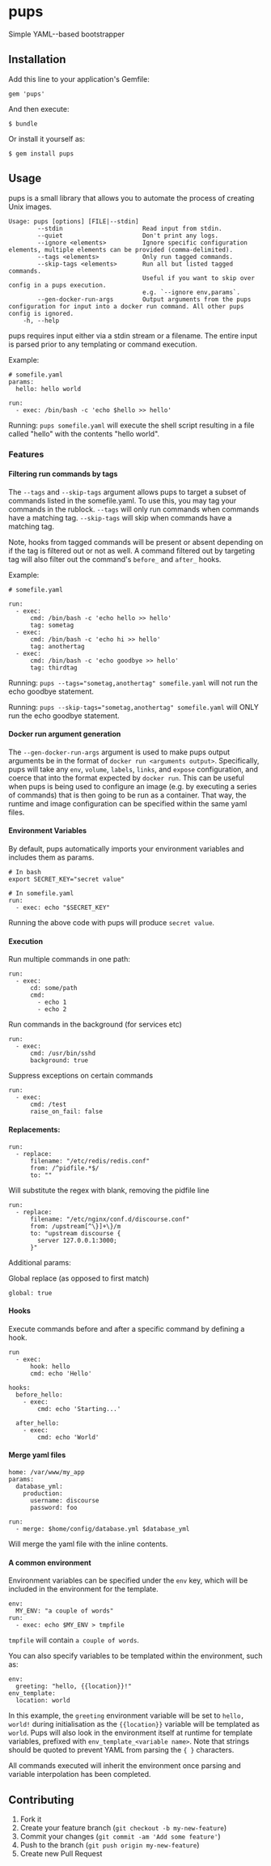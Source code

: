 # pups

Simple YAML--based bootstrapper

## Installation

Add this line to your application's Gemfile:

    gem 'pups'

And then execute:

    $ bundle

Or install it yourself as:

    $ gem install pups

## Usage

pups is a small library that allows you to automate the process of creating Unix images.

```
Usage: pups [options] [FILE|--stdin]
        --stdin                      Read input from stdin.
        --quiet                      Don't print any logs.
        --ignore <elements>          Ignore specific configuration elements, multiple elements can be provided (comma-delimited).
        --tags <elements>            Only run tagged commands.
        --skip-tags <elements>       Run all but listed tagged commands.
                                     Useful if you want to skip over config in a pups execution.
                                     e.g. `--ignore env,params`.
        --gen-docker-run-args        Output arguments from the pups configuration for input into a docker run command. All other pups config is ignored.
    -h, --help
```

pups requires input either via a stdin stream or a filename. The entire input is parsed prior to any templating or command execution.

Example:

```
# somefile.yaml
params:
  hello: hello world

run:
  - exec: /bin/bash -c 'echo $hello >> hello'
```

Running: `pups somefile.yaml` will execute the shell script resulting in a file called "hello" with the contents "hello world".

### Features

#### Filtering run commands by tags

The `--tags` and `--skip-tags` argument allows pups to target a subset of commands listed in the somefile.yaml. To use this, you may tag your commands in the rublock. `--tags` will only run commands when commands have a matching tag. `--skip-tags` will skip when commands have a matching tag.

Note, hooks from tagged commands will be present or absent depending on if the tag is filtered out or not as well. A command filtered out by targeting tag will also filter out the command's `before_` and `after_` hooks.

Example:

```
# somefile.yaml

run:
  - exec:
      cmd: /bin/bash -c 'echo hello >> hello'
      tag: sometag
  - exec:
      cmd: /bin/bash -c 'echo hi >> hello'
      tag: anothertag
  - exec:
      cmd: /bin/bash -c 'echo goodbye >> hello'
      tag: thirdtag
```
Running: `pups --tags="sometag,anothertag" somefile.yaml` will not run the echo goodbye statement.

Running: `pups --skip-tags="sometag,anothertag" somefile.yaml` will ONLY run the echo goodbye statement.

#### Docker run argument generation

The `--gen-docker-run-args` argument is used to make pups output arguments be in the format of `docker run <arguments output>`. Specifically, pups
will take any `env`, `volume`, `labels`, `links`, and `expose` configuration, and coerce that into the format expected by `docker run`. This can be useful
when pups is being used to configure an image (e.g. by executing a series of commands) that is then going to be run as a container. That way, the runtime and image
configuration can be specified within the same yaml files.


#### Environment Variables

By default, pups automatically imports your environment variables and includes them as params.

```
# In bash
export SECRET_KEY="secret value"

# In somefile.yaml
run:
  - exec: echo "$SECRET_KEY"
```

Running the above code with pups will produce `secret value`.

#### Execution

Run multiple commands in one path:

```
run:
  - exec:
      cd: some/path
      cmd:
        - echo 1
        - echo 2
```

Run commands in the background (for services etc)

```
run:
  - exec:
      cmd: /usr/bin/sshd
      background: true
```

Suppress exceptions on certain commands

```
run:
  - exec:
      cmd: /test
      raise_on_fail: false
```

#### Replacements:

```
run:
  - replace:
      filename: "/etc/redis/redis.conf"
      from: /^pidfile.*$/
      to: ""
```

Will substitute the regex with blank, removing the pidfile line

```
run:
  - replace:
      filename: "/etc/nginx/conf.d/discourse.conf"
      from: /upstream[^\}]+\}/m
      to: "upstream discourse {
        server 127.0.0.1:3000;
      }"
```

Additional params:

Global replace (as opposed to first match)
```
global: true
```

#### Hooks

Execute commands before and after a specific command by defining a hook.

```
run
  - exec:
      hook: hello
      cmd: echo 'Hello'

hooks:
  before_hello:
    - exec:
        cmd: echo 'Starting...'

  after_hello:
    - exec:
        cmd: echo 'World'
```

#### Merge yaml files

```
home: /var/www/my_app
params:
  database_yml:
    production:
      username: discourse
      password: foo

run:
  - merge: $home/config/database.yml $database_yml

```

Will merge the yaml file with the inline contents.

#### A common environment

Environment variables can be specified under the `env` key, which will be included in the environment for the template.

```
env:
  MY_ENV: "a couple of words"
run:
  - exec: echo $MY_ENV > tmpfile
```

`tmpfile` will contain `a couple of words`.

You can also specify variables to be templated within the environment, such as:

```
env:
  greeting: "hello, {{location}}!"
env_template:
  location: world
```

In this example, the `greeting` environment variable will be set to `hello, world!` during initialisation as the `{{location}}` variable will be templated as `world`.
Pups will also look in the environment itself at runtime for template variables, prefixed with `env_template_<variable name>`.
Note that strings should be quoted to prevent YAML from parsing the `{ }` characters.

All commands executed will inherit the environment once parsing and variable interpolation has been completed.

## Contributing

1. Fork it
2. Create your feature branch (`git checkout -b my-new-feature`)
3. Commit your changes (`git commit -am 'Add some feature'`)
4. Push to the branch (`git push origin my-new-feature`)
5. Create new Pull Request
